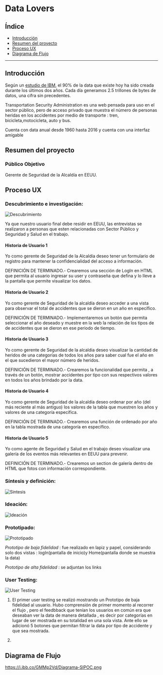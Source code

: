 # Data Lovers

## Índice

* [Introducción](#introduccion)
* [Resumen del proyecto](#resumen-del-proyecto)
* [Proceso UX](#proceso-ux)
* [Diagrama de Flujo](#diagrama-de-flujo)

***
## Introducción

Según un [estudio de IBM](https://www-01.ibm.com/common/ssi/cgi-bin/ssialias?htmlfid=WRL12345USEN),
el 90% de la data que existe hoy ha sido creada durante los últimos dos años.
Cada día generamos 2.5 trillones de bytes de datos, una cifra sin precedentes.

Transportation Security Administration es una web pensada para uso en el sector público, pero de acceso privado que muestra el número de personas heridas en los accidentes por medio de transporte : tren, bicicleta,motocicleta, auto y bus.

Cuenta con data anual desde 1960 hasta 2016 y cuenta con una interfaz amigable 

## Resumen del proyecto

### Público Objetivo

Gerente de Seguridad de la Alcaldía en EEUU.

## Proceso UX

### Descubrimiento e investigación:

![Descubrimiento](https://i.ibb.co/yRLt4LR/68747470733a2f2f6c68352e676f6f676c6575736572636f6e74656e742e636f6d2f38376b6462483150664b4339413849696b384b73397a33736254677a4b4b7943505f44525548485539462d364654346c715155356341537237664d776f636466424746367a3162.png)

Ya que nuestro usuario final debe residir en EEUU, las entrevistas se realizaron a personas que esten relacionadas con Sector Público y Seguridad y Salud en el trabajo.

#### Historia de Usuario 1

Yo como gerente de Seguridad de la Alcaldía deseo tener un formulario de registro para mantener la confidencialidad del acceso a información.

DEFINICIÓN DE TERMINADO.- Crearemos una sección de LogIn en HTML que permita al usuario ingresar su user y contraseña que defina y lo lleve a la pantalla que permite visualizar los datos.


#### Historia de Usuario 2

Yo como gerente de Seguridad de la alcaldía deseo acceder a una vista para observar el total de accidentes que se dieron en un año en específico.

DEFINICIÓN DE TERMINADO.- Implementaremos un botón que permita seleccionar el año deseado y muestre en la web la relación de los tipos de de accidentes que se dieron en ese periodo de tiempo.

#### Historia de Usuario 3

Yo como gerente de Seguridad de la alcaldia deseo visualizar la cantidad  de heridos de una categorías de todos los años para saber cual fue el año en el que sucedieron el mayor número de heridos.

DEFINICIÓN DE TERMINADO.- Crearemos la funcionalidad que permita , a través de un botón, mostrar accidentes por tipo con sus respectivos valores en todos los años brindado por la data.

#### Historia de Usuario 4

Yo como gerente de Seguridad de la alcaldía deseo ordenar por año (del más reciente al más antiguo) los valores de la tabla que muestren los años y valores de una categoría específica.

DEFINICIÓN DE TERMINADO.- Crearemos una función de ordenado por año en la tabla mostrada de una categoría en específico.


#### Historia de Usuario 5

Yo como agente de Seguridad y Salud en el trabajo deseo visualizar una galería de los eventos más relevantes en EEUU para prevenir.

DEFINICIÓN DE TERMINADO.- Crearemos un section de galería dentro de HTML que fotos con información correspondiente.


### Síntesis y definición:

![Sintesis](https://i.ibb.co/Gd2BZj5/68747470733a2f2f6c68352e676f6f676c6575736572636f6e74656e742e636f6d2f6e51495046686a533751746d6a75705073444845386855524d5a52646f776b756f70714973574d475952365943644e52643365446c4448667a31314e5a364d4743704733696956.png)

### Ideación:

![Ideación](https://i.ibb.co/njKQZHk/68747470733a2f2f6c68342e676f6f676c6575736572636f6e74656e742e636f6d2f4b55444332657a6f79365362626f64494d756e6a446a6c467664716a3831564f5836583877514266444173794f5a467934576e6a48424a5a704c6e583663464d305f6942543431.png)

### Prototipado:

![Prototipado](https://i.ibb.co/wwFj4JD/68747470733a2f2f6c68342e676f6f676c6575736572636f6e74656e742e636f6d2f4f30766134675364496e576134692d32674c674970615442436141656f4665716a7463314f715674534a707671566d6d34766e4334356a7a594e6b6653374a456e524a5930354a.png)

*Prototipo de baja fidelidad* : fue realizado en lapiz y papel, considerando solo dos vistas : logIn(pantalla de inicio)y Home(pantalla donde se muestra la data)


*Prototipo de alta fidelidad* : se adjuntan los links

### User Testing:

![User Testing](https://i.ibb.co/Mctnq33/68747470733a2f2f6c68352e676f6f676c6575736572636f6e74656e742e636f6d2f516c6c4b34714236755a74673659464d7269514b6770674c524f36676e4e623148383865425a5f372d475576576c655a3147665872453842674664457951526770324f4d356247.png)

1) El primer user testing se realizó mostrando un Prototipo de baja fidelidad al usuario. Hubo comprensión de primer momento al recorrer el flujo , pero el feedbback que tenían los usuarios en común era que deseaban ver la data de manera detallada , es decir por categorías en lugar de ser mostrada en su totalidad en una sola vista.
Ante ello se adicionó 5 botones que permitan filtrar la data por tipo de accidente y que sea mostrada.

2)
## Diagrama de Flujo


https://i.ibb.co/GMMp2Vd/Diagrama-SIPOC.png

